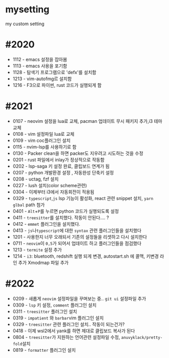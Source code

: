 # mysetting
my custom setting

#2020
====
- 1112 - emacs 설정을 잡아봄 
- 1113 - emacs 사용을 포기함
- 1128 - 탐색기 프로그램으로 'defx'를 설치함 
- 1213 - vim-autofmg르 설치함 
- 1216 - F3으로 파이썬, rust 코드가 실행되게 함 

#2021
====

- 0107 - neovim 설정을 lua로 교체, pacman 업데이트 무시 패키지 추가,i3 테마 교체   
- 0108 - vim 설정파일 lua로 교체 
- 0109 - vim coc플러그인 설치
- 0115 - nvim-lsp를 사용하기로 함
- 0130 - Packer clean을 하면 packer도 지우려고 시도하는 것을 수정 
- 0201 - rust 파일에서 inlay가 정상적으로 작동함 
- 0202 - lsp-saga 키 설정 완료, 클립보드 연계가 됨 
- 0207 - python 개발환경 설정 , 자동완성 단축키 설정 
- 0208 - uctag, fzf 설치 
- 0227 - lush 설치(color scheme관련)
- 0304 - 이제부터 i3에서 자동회전이 적용됨 
- 0329 - `typescript`,`js` lsp 기능이 활성화, react 관련 snippet 설치, `yarn glbal` path 첨가 
- 0401 - `Alt`+`P`를 누르면 python 코드가 실행되도록 설정 
- 0411 - `treesitter`를 설치했다. 작동이 안된다.... ? 
- 0412 - `emmet` 플러그인을 설치했다. 
- 0413 - `js`나`typescript`에 대한 `syntax` 관련 플러그인들을 설치했다
- 1201 - 사용한지 너무 오래되서 기존의 설정들을 리셋하고 다시 설치한다
- 0711 - `neovim`이 `0,5`가 되어서 업데이트 하고 플러그인들을 점검했다 
- 1213 - `termite` 설정 추가 
- 1214 - `i3`: bluetooth, redshift 실행 되게 변경, autostart.sh 에 콜맥, 키변경 라인 추가 Xmodmap 파일 추가  

#2022
====
- 0209 - 새롭게 `neovim` 설정파일을 꾸며보는 중.. `git ui` 설정파일 추가 
- 0309 - `lsp` 키 설정, `comment` 플러그인 설치
- 0311 - `treesitter` 플러그인 설치 
- 0319 - `impatient` 와 `barbar`vim 플러그인 설치 
- 0329 - `treesitter` 관련 플러그인 설치.. 작동이 되는건가? 
- 0418 - 이제 wsl2에서 yank를 하면 제대로 클립보드 복사가 된다 
- 0804 - `treesitter`가 지원하는 언어관련 설정파일 수정, `anuvyklack/pretty-fold`설치 
- 0819 - `formatter` 플러그인 설치 
